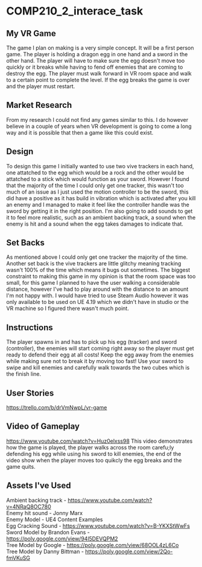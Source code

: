 # COMP210_2_interace_task
## My VR Game
The game I plan on making is a very simple concept. It will be a first person game. The player is holding a dragon egg in one hand and a sword in the other hand. The player will have to make sure the egg doesn't move too quickly or it breaks while having to fend off enemies that are coming to destroy the egg. The player must walk forward in VR room space and walk to a certain point to complete the level. If the egg breaks the game is over and the player must restart.
## Market Research
From my research I could not find any games similar to this. I do however believe in a couple of years when VR development is going to come a long way and it is possible that then a game like this could exist.
## Design
To design this game I initially wanted to use two vive trackers in each hand, one attatched to the egg which would be a rock and the other would be attatched to a stick which would function as your sword. However I found that the majority of the time I could only get one tracker, this wasn't too much of an issue as I just used the motion controller to be the sword, this did have a positive as it has build in vibration which is activated after you kill an enemy and I managed to make it feel like the controller handle was the sword by getting it in the right position. I'm also going to add sounds to get it to feel more realistic, such as an ambient backing track, a sound when the enemy is hit and a sound when the egg takes damages to indicate that.
## Set Backs
As mentioned above I could only get one tracker the majority of the time. Another set back is the vive trackers are little glitchy meaning tracking wasn't 100% of the time which means it bugs out sometimes. The biggest constraint to making this game in my opinion is that the room space was too small, for this game I planned to have the user walking a considerable distance, however I've had to play around with the distance to an amount I'm not happy with. I would have tried to use Steam Audio however it was only available to be used on UE 4.19 which we didn't have in studio or the VR machine so I figured there wasn't much point.
## Instructions
The player spawns in and has to pick up his egg (tracker) and sword (controller), the enemies will start coming right away so the player must get ready to defend their egg at all costs! Keep the egg away from the enemies while making sure not to break it by moving too fast! Use your sword to swipe and kill enemies and carefully walk towards the two cubes which is the finish line.
## User Stories
https://trello.com/b/drVmNwpL/vr-game
## Video of Gameplay
https://www.youtube.com/watch?v=Huz0elxss98
This video demonstrates how the game is played, the player walks across the room carefu;ly defending his egg while using his sword to kill enemies, the end of the video show when the player moves too quikcly the egg breaks and the game quits.
## Assets I've Used
Ambient backing track - https://www.youtube.com/watch?v=4NRaQ8OC780  
Enemy hit sound - Jonny Marx  
Enemy Model - UE4 Content Examples  
Egg Cracking Sound - https://www.youtube.com/watch?v=B-YKXStWwFs  
Sword Model by Brandon Evans - https://poly.google.com/view/94l5DEVQPM2  
Tree Model by Google - https://poly.google.com/view/68OOL4zL6Co  
Tree Model by Danny Bittman - https://poly.google.com/view/2Qo-fmVKuSG  
